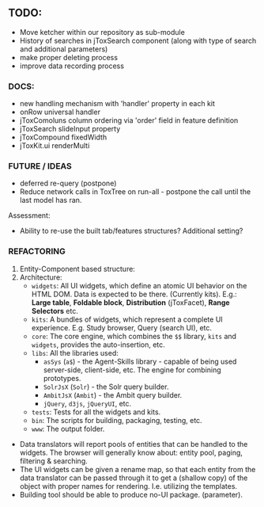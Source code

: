 ## TODO:

- Move ketcher within our repository as sub-module
- History of searches in jToxSearch component (along with type of search and additional parameters)
- make proper deleting process
- improve data recording process

### DOCS:

- new handling mechanism with 'handler' property in each kit
- onRow universal handler
- jToxComoluns column ordering via 'order' field in feature definition
- jToxSearch slideInput property
- jToxCompound fixedWidth
- jToxKit.ui renderMulti

### FUTURE / IDEAS

- deferred re-query (postpone)
- Reduce network calls in ToxTree on run-all - postpone the call until the last model has ran.

Assessment:

- Ability to re-use the built tab/features structures? Additional setting?

### REFACTORING

1. Entity-Component based structure:
2. Architecture:
   - `widgets`: All UI widgets, which define an atomic UI behavior on the HTML DOM. Data is expected to be there. (Currently kits). E.g.: **Large table**, **Foldable block**, **Distribution** (jToxFacet), **Range Selectors**  etc.
   - `kits`: A bundles of widgets, which represent a complete UI experience. E.g. Study browser, Query (search UI), etc.
   - `core`: The core engine, which combines the `$$` library, `kits` and `widgets`, provides the auto-insertion, etc.
   - `libs`: All the libraries used:
     - `asSys` (`a$`) - the Agent-Skills library - capable of being used server-side, client-side, etc. The engine for combining prototypes.
     - `SolrJsX` (`Solr`) - the Solr query builder.
     - `AmbitJsX` (`Ambit`) - the Ambit query builder.
     - `jQuery`, `d3js`, `jQueryUI`, etc.
   - `tests`: Tests for all the widgets and kits.
   - `bin`: The scripts for building, packaging, testing, etc.
   - `www`: The output folder.

- Data translators will report pools of entities that can be handled to the widgets. The browser will generally know about: entity pool, paging, filtering & searching.
- The UI widgets can be given a rename map, so that each entity from the data translator can be passed through it to get a (shallow copy) of the object with proper names for rendering. I.e. utilizing the templates.
- Building tool should be able to produce no-UI package. (parameter).